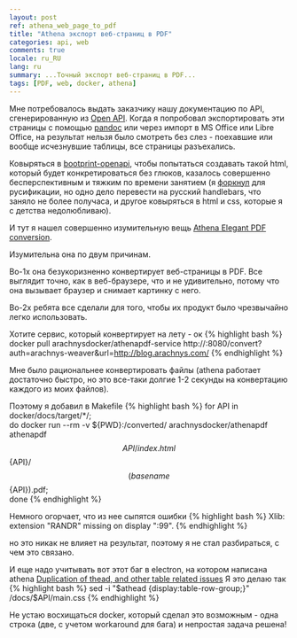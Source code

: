 ```yaml
---
layout: post
ref: athena_web_page_to_pdf
title: "Athena экспорт веб-страниц в PDF"
categories: api, web
comments: true
locale: ru_RU
lang: ru
summary: ...Точный экспорт веб-страниц в PDF...
tags: [PDF, web, docker, athena]
---
```


Мне потребовалось выдать заказчику нашу документацию по API, сгенерированную из
[Open API](http://swagger.io/).
Когда я попробовал экспортировать эти страницы с помощью [pandoc](http://pandoc.org/)
или через импорт в MS Office или Libre Office, на результат нельзя было
смотреть без слез - поехавшие или вообще исчезнувшие таблицы, все страницы разъехались.

Ковыряться в [bootprint-openapi](https://github.com/bootprint/bootprint-openapi),
чтобы попытаться создавать такой html, который будет конкретироваться без глюков,
казалось совершенно бесперспективным и тяжким по времени занятием
(я [форкнул](https://github.com/masterandrey/bootprint-openapi)
для русификации, но одно дело перевести на русский handlebars, что заняло не
более получаса, и другое ковыряться в html и css, которые я с детства
недолюбливаю).

И тут я нашел совершенно изумительную вещь
[Athena Elegant PDF conversion](http://www.athenapdf.com/).

Изумительна она по двум причинам.

Во-1х она безукоризненно конвертирует веб-страницы в PDF.
Все выглядит точно, как в веб-браузере, что и не удивительно, потому что она
вызывает браузер и снимает картинку с него.

Во-2х ребята все сделали для того, чтобы их продукт было чрезвычайно легко использовать.

Хотите сервис, который конвертирует на лету - ок
{% highlight bash %}
docker pull arachnysdocker/athenapdf-service
http://<docker-address>:8080/convert?auth=arachnys-weaver&url=http://blog.arachnys.com/
{% endhighlight %}

Мне было рациональнее конвертировать файлы (athena работает достаточно быстро, но это
все-таки долгие 1-2 секунды на конвертацию каждого из моих файлов).

Поэтому я добавил в Makefile
{% highlight bash %}
for API in docker/docs/target/*/; \
    do docker run --rm -v ${PWD}:/converted/ arachnysdocker/athenapdf athenapdf $${API}/index.html $${API}/$$(basename $${API}).pdf; \
done
{% endhighlight %}

Немного огорчает, что из нее сыпятся ошибки
{% highlight bash %}
Xlib:  extension "RANDR" missing on display ":99".
{% endhighlight %}

но это никак не влияет на результат, поэтому я не стал разбираться, с чем это связано.

И еще надо учитывать вот этот баг в electron, на котором написана athena
[Duplication of thead, and other table related issues](https://github.com/arachnys/athenapdf/issues/68)
Я это делаю так
{% highlight bash %}
sed -i "\$athead {display:table-row-group;}" /docs/$API/main.css
{% endhighlight %}

Не устаю восхищаться docker, который сделал это возможным - одна строка (две, с учетом
workaround для бага) и непростая задача решена!
